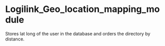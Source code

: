 # Logilink_Geo_location_mapping_module
Stores lat long of the user in the database and orders the directory by distance.
